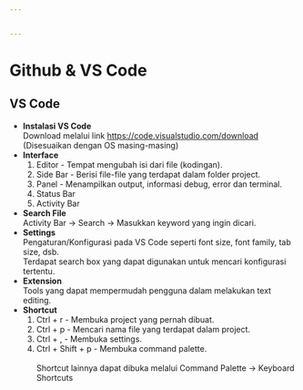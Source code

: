 ```yaml
---


---
```


<h1 id="github--vs-code">Github &amp; VS Code</h1>
<h2 id="vs-code">VS Code</h2>
<ul>
<li><strong>Instalasi VS Code</strong><br>
Download melalui link <a href="https://code.visualstudio.com/download">https://code.visualstudio.com/download</a> (Disesuaikan dengan OS masing-masing)</li>
<li><strong>Interface</strong>
<ol>
<li>Editor - Tempat mengubah isi dari file (kodingan).</li>
<li>Side Bar - Berisi file-file yang terdapat dalam folder project.</li>
<li>Panel - Menampilkan output, informasi debug, error dan terminal.</li>
<li>Status Bar</li>
<li>Activity Bar</li>
</ol>
</li>
<li><strong>Search File</strong><br>
Activity Bar -&gt; Search -&gt; Masukkan keyword yang ingin dicari.</li>
<li><strong>Settings</strong><br>
Pengaturan/Konfigurasi pada VS Code seperti font size, font family, tab size, dsb.<br>
Terdapat search box yang dapat digunakan untuk mencari konfigurasi tertentu.</li>
<li><strong>Extension</strong><br>
Tools yang dapat mempermudah pengguna dalam melakukan text editing.</li>
<li><strong>Shortcut</strong>
<ol>
<li>Ctrl + r - Membuka project yang pernah dibuat.</li>
<li>Ctrl + p - Mencari nama file yang terdapat dalam project.</li>
<li>Ctrl + , - Membuka settings.</li>
<li>Ctrl + Shift + p - Membuka command palette.<br>
<br>
Shortcut lainnya dapat dibuka melalui Command Palette -&gt; Keyboard Shortcuts</li>
</ol>
</li>
</ul>


